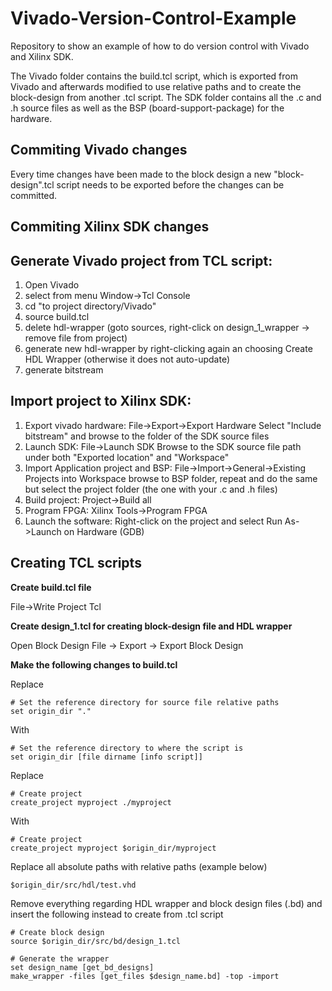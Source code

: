 # Vivado-Version-Control-Example
Repository to show an example of how to do version control with Vivado and Xilinx SDK.

The Vivado folder contains the build.tcl script, which is exported from Vivado and afterwards modified to use relative paths and to create the block-design from another .tcl script.
The SDK folder contains all the .c and .h source files as well as the BSP (board-support-package) for the hardware.

## Commiting Vivado changes
Every time changes have been made to the block design a new "block-design".tcl script needs to be exported before the changes can be committed.

## Commiting Xilinx SDK changes

## Generate Vivado project from TCL script:
1. Open Vivado
2. select from menu Window->Tcl Console
3. cd "to project directory/Vivado"
4. source build.tcl
5. delete hdl-wrapper (goto sources, right-click on design_1_wrapper -> remove file from project)
6. generate new hdl-wrapper by right-clicking again an choosing Create HDL Wrapper (otherwise it does not auto-update)
7. generate bitstream

## Import project to Xilinx SDK:
1. Export vivado hardware: File->Export->Export Hardware
   Select "Include bitstream" and browse to the folder of the SDK source files
2. Launch SDK: File->Launch SDK
   Browse to the SDK source file path under both "Exported location" and "Workspace"
3. Import Application project and BSP: File->Import->General->Existing Projects into Workspace
   browse to BSP folder, repeat and do the same but select the project folder (the one with your .c and .h files)
4. Build project: Project->Build all
5. Program FPGA: Xilinx Tools->Program FPGA
6. Launch the software: Right-click on the project and select Run As->Launch on Hardware (GDB)

## Creating TCL scripts
**Create build.tcl file**

File->Write Project Tcl

**Create design_1.tcl for creating block-design file and HDL wrapper**

Open Block Design
File -> Export -> Export Block Design

**Make the following changes to build.tcl**

Replace
```
# Set the reference directory for source file relative paths
set origin_dir "."
```
With
```
# Set the reference directory to where the script is
set origin_dir [file dirname [info script]]
```

Replace
```
# Create project
create_project myproject ./myproject
```
With
```
# Create project
create_project myproject $origin_dir/myproject
```

Replace all absolute paths with relative paths (example below)

`$origin_dir/src/hdl/test.vhd`

Remove everything regarding HDL wrapper and block design files (.bd) and insert the following instead to create from .tcl script
```
# Create block design
source $origin_dir/src/bd/design_1.tcl

# Generate the wrapper
set design_name [get_bd_designs]
make_wrapper -files [get_files $design_name.bd] -top -import
```
